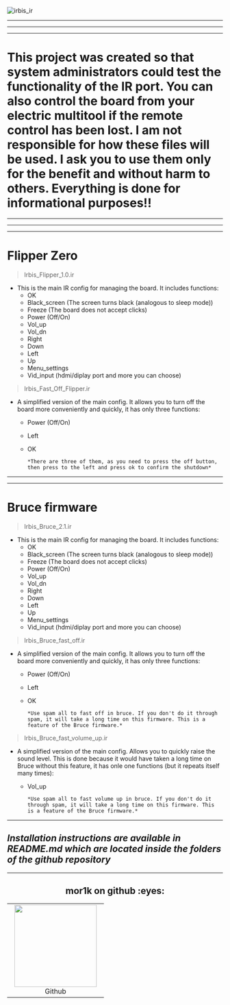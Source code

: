 
![irbis_ir](https://github.com/user-attachments/assets/90648331-913f-4b90-8fd2-916f5c0655aa)

______
______
______
# **This project was created so that system administrators could test the functionality of the IR port. You can also control the board from your electric multitool if the remote control has been lost. I am not responsible for how these files will be used. I ask you to use them only for the benefit and without harm to others. Everything is done for informational purposes!!**
______
______
______

# Flipper Zero

> Irbis_Flipper_1.0.ir

* This is the main IR config for managing the board. It includes functions:
  + OK
  + Black_screen (The screen turns black (analogous to sleep mode))
  + Freeze (The board does not accept clicks)
  + Power (Off/On)
  + Vol_up
  + Vol_dn
  + Right
  + Down
  + Left
  + Up
  + Menu_settings
  + Vid_input (hdmi/diplay port and more you can choose)

 > Irbis_Fast_Off_Flipper.ir

* A simplified version of the main config. It allows you to turn off the board more conveniently and quickly, it has only three functions:
  + Power (Off/On)
  + Left
  + OK
 
        *There are three of them, as you need to press the off button, then press to the left and press ok to confirm the shutdown*

___________
___________

# Bruce firmware

> Irbis_Bruce_2.1.ir

* This is the main IR config for managing the board. It includes functions:
  + OK
  + Black_screen (The screen turns black (analogous to sleep mode))
  + Freeze (The board does not accept clicks)
  + Power (Off/On)
  + Vol_up
  + Vol_dn
  + Right
  + Down
  + Left
  + Up
  + Menu_settings
  + Vid_input (hdmi/diplay port and more you can choose)

> Irbis_Bruce_fast_off.ir

* A simplified version of the main config. It allows you to turn off the board more conveniently and quickly, it has only three functions:
  + Power (Off/On)
  + Left
  + OK
  
        *Use spam all to fast off in bruce. If you don't do it through spam, it will take a long time on this firmware. This is a feature of the Bruce firmware.*

> Irbis_Bruce_fast_volume_up.ir

* A simplified version of the main config. Allows you to quickly raise the sound level. This is done because it would have taken a long time on Bruce without this feature, it has onle one functions (but it repeats itself many times):
  + Vol_up

        *Use spam all to fast volume up in bruce. If you don't do it through spam, it will take a long time on this firmware. This is a feature of the Bruce firmware.*

_______________________

## *Installation instructions are available in README.md which are located inside the folders of the github repository*

______________________


<h2 align="center"> mor1k on github :eyes: </h2>
<div align=center>
<table>
  <tr>
    <td align="center" width="210">
      <a href="https://github.com/MOR1K">
        <img src=https://avatars.githubusercontent.com/u/108020882?v=4 width="192" height="192" />
      </a>
      <br>Github
    </td>
  </tr>
</table>
</div>
